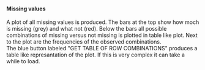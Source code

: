 <h4>Missing values</h4>
A plot of all missing values is produced. The bars at the top show how moch is 
missing (grey) and what not (red). Below the bars all possible combinations of 
missing versus not missing is plotted in table like plot. Next to the plot are 
the frequencies of the observed combinations.<br>
The blue button labeled "GET TABLE OF ROW COMBINATIONS" produces a table like 
represantation of the plot. If this is very complex it can take a while to load.


